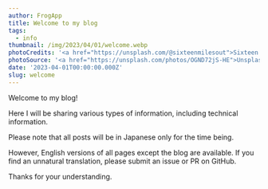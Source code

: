 ```yaml
---
author: FrogApp
title: Welcome to my blog
tags:
  - info
thumbnail: /img/2023/04/01/welcome.webp
photoCredits: '<a href="https://unsplash.com/@sixteenmilesout">Sixteen Miles Out</a>'
photoSource: '<a href="https://unsplash.com/photos/OGND72jS-HE">Unsplash</a>'
date: '2023-04-01T00:00:00.000Z'
slug: welcome
---
```


Welcome to my blog!

Here I will be sharing various types of information, including technical information.

Please note that all posts will be in Japanese only for the time being.

However, English versions of all pages except the blog are available. If you find an unnatural translation, please submit an issue or PR on GitHub.

Thanks for your understanding.
